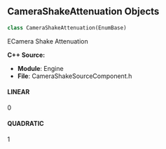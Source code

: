 ## CameraShakeAttenuation Objects

```python
class CameraShakeAttenuation(EnumBase)
```

ECamera Shake Attenuation

**C++ Source:**

- **Module**: Engine
- **File**: CameraShakeSourceComponent.h

<a id="unreal.CameraShakeAttenuation.LINEAR"></a>

#### LINEAR

0

<a id="unreal.CameraShakeAttenuation.QUADRATIC"></a>

#### QUADRATIC

1

<a id="unreal.AudioFaderCurve"></a>